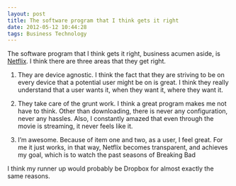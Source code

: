 ```yaml
---
layout: post
title: The software program that I think gets it right
date: 2012-05-12 10:44:28 
tags: Business Technology
---
```


The software program that I think gets it right, business acumen aside, is [Netflix](http://www.netflix.com). I think there are three areas that they get right.

<!--more-->

1. They are device agnostic. I think the fact that they are striving to be on every device that a potential user might be on is great. I think they really understand that a user wants it, when they want it, where they want it.

2. They take care of the grunt work. I think a great program makes me not have to think. Other than downloading, there is never any configuration, never any hassles. Also, I constantly amazed that even through the movie is streaming, it never feels like it.

3. I’m awesome. Because of item one and two, as a user, I feel great. For me it just works, in that way, Netflix becomes transparent, and achieves my goal, which is to watch the past seasons of Breaking Bad

I think my runner up would probably be Dropbox for almost exactly the same reasons.